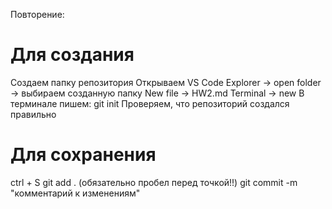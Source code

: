 Повторение:

# Для создания

Создаем папку репозитория
Открываем VS Code
Explorer -> open folder -> выбираем созданную папку
New file -> HW2.md
Terminal -> new
В терминале пишем: git init
Проверяем, что репозиторий создался правильно

# Для сохранения

ctrl + S
git add . (обязательно пробел перед точкой!!)
git commit -m "комментарий к изменениям"
